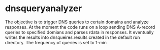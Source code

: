 # dnsqueryanalyzer
The objective is to trigger DNS queries to certain domains and analyze responses. 
At the moment the code runs on a loop sending DNS A-record queries to specified domians and parses rdata in responses. 
It eventually writes the results into dnsqueires.results created in the default run directory.
The frequency of queries is set to 1-min
